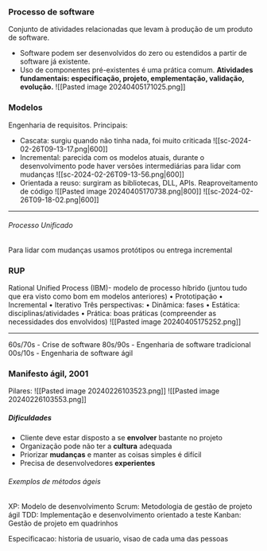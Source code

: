 ### Processo de software
Conjunto de atividades relacionadas que levam à produção de um produto de software.
- Software podem ser desenvolvidos do zero ou estendidos a partir de software já existente.
- Uso de componentes pré-existentes é uma prática comum.
**Atividades fundamentais: especificação, projeto, emplementação, validação, evolução.**
![[Pasted image 20240405171025.png]]
### Modelos
Engenharia de requisitos. Principais:
- Cascata: surgiu quando não tinha nada, foi muito criticada
![[sc-2024-02-26T09-13-17.png|600]]
- Incremental: parecida com os modelos atuais, durante o desenvolvimento pode haver versões intermediárias para lidar com mudanças
![[sc-2024-02-26T09-13-56.png|600]]
- Orientada a reuso: surgiram as bibliotecas, DLL, APIs. Reaproveitamento de código
![[Pasted image 20240405170738.png|800]]
![[sc-2024-02-26T09-18-02.png|600]]

___
###### Processo Unificado
Para lidar com mudanças usamos protótipos ou entrega incremental
### RUP

Rational Unified Process (IBM)- modelo de processo híbrido (juntou tudo que era visto como bom em modelos anteriores)
• Prototipação
• Incremental
• Iterativo
Três perspectivas:
• Dinâmica: fases
• Estática: disciplinas/atividades
• Prática: boas práticas (compreender as necessidades dos envolvidos)
![[Pasted image 20240405175252.png]]
___
60s/70s - Crise de software
80s/90s - Engenharia de software tradicional
00s/10s - Engenharia de software ágil

### Manifesto ágil, 2001
Pilares:
![[Pasted image 20240226103523.png]]
![[Pasted image 20240226103553.png]]
##### Dificuldades
- Cliente deve estar disposto a se **envolver** bastante no projeto
- Organização pode não ter a **cultura** adequada
- Priorizar **mudanças** e manter as coisas simples é difícil
- Precisa de desenvolvedores **experientes**

###### Exemplos de métodos ágeis
XP: Modelo de desenvolvimento
Scrum: Metodologia de gestão de projeto ágil
TDD: Implementação e desenvolvimento orientado a teste
Kanban: Gestão de projeto em quadrinhos


Especificacao: historia de usuario, visao de cada uma das pessoas

